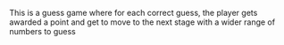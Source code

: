 This is a guess game where for each correct guess, the player gets awarded a point and get to move to the next stage with a wider range of numbers to guess
